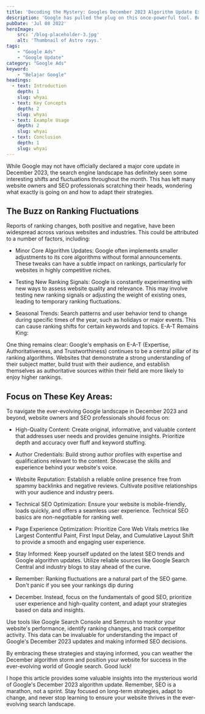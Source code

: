 ```yaml
---
title: 'Decoding the Mystery: Googles December 2023 Algorithm Update Explained'
description: 'Google has pulled the plug on this once-powerful tool. But why did they do it, and what does it mean for your ad campaigns?'
pubDate: 'Jul 08 2022'
heroImage: 
    src: '/blog-placeholder-3.jpg'
    alt: 'Thumbnail of Astro rays.'
tags: 
    - "Google Ads"
    - "Google Update"
category: "Google Ads"
keyword: 
    - "Belajar Google"
headings:
  - text: Introduction
    depth: 1
    slug: whyai
  - text: Key Concepts
    depth: 2
    slug: whyai
  - text: Example Usage
    depth: 2
    slug: whyai
  - text: Conclusion
    depth: 1
    slug: whyai
---
```


While Google may not have officially declared a major core update in December 2023, the search engine landscape has definitely seen some interesting shifts and fluctuations throughout the month. This has left many website owners and SEO professionals scratching their heads, wondering what exactly is going on and how to adapt their strategies.

## The Buzz on Ranking Fluctuations

Reports of ranking changes, both positive and negative, have been widespread across various websites and industries. This could be attributed to a number of factors, including:

* Minor Core Algorithm Updates: Google often implements smaller adjustments to its core algorithms without formal announcements. These tweaks can have a subtle impact on rankings, particularly for websites in highly competitive niches.

* Testing New Ranking Signals: Google is constantly experimenting with new ways to assess website quality and relevance. This may involve testing new ranking signals or adjusting the weight of existing ones, leading to temporary ranking fluctuations.

* Seasonal Trends: Search patterns and user behavior tend to change during specific times of the year, such as holidays or major events. This can cause ranking shifts for certain keywords and topics.
E-A-T Remains King:

One thing remains clear: Google's emphasis on E-A-T (Expertise, Authoritativeness, and Trustworthiness) continues to be a central pillar of its ranking algorithms. Websites that demonstrate a strong understanding of their subject matter, build trust with their audience, and establish themselves as authoritative sources within their field are more likely to enjoy higher rankings.

## Focus on These Key Areas:

To navigate the ever-evolving Google landscape in December 2023 and beyond, website owners and SEO professionals should focus on:

* High-Quality Content: Create original, informative, and valuable content that addresses user needs and provides genuine insights. Prioritize depth and accuracy over fluff and keyword stuffing.

* Author Credentials: Build strong author profiles with expertise and qualifications relevant to the content. Showcase the skills and experience behind your website's voice.

* Website Reputation: Establish a reliable online presence free from spammy backlinks and negative reviews. Cultivate positive relationships with your audience and industry peers.

* Technical SEO Optimization: Ensure your website is mobile-friendly, loads quickly, and offers a seamless user experience. Technical SEO basics are non-negotiable for ranking well.

* Page Experience Optimization: Prioritize Core Web Vitals metrics like Largest Contentful Paint, First Input Delay, and Cumulative Layout Shift to provide a smooth and engaging user experience.

* Stay Informed: Keep yourself updated on the latest SEO trends and Google algorithm updates. Utilize reliable sources like Google Search Central and industry blogs to stay ahead of the curve.

* Remember: Ranking fluctuations are a natural part of the SEO game. Don't panic if you see your rankings dip during 

* December. Instead, focus on the fundamentals of good SEO, prioritize user experience and high-quality content, and adapt your strategies based on data and insights.

Use tools like Google Search Console and Semrush to monitor your website's performance, identify ranking changes, and track competitor activity. This data can be invaluable for understanding the impact of Google's December 2023 updates and making informed SEO decisions.

By embracing these strategies and staying informed, you can weather the December algorithm storm and position your website for success in the ever-evolving world of Google search. Good luck!

I hope this article provides some valuable insights into the mysterious world of Google's December 2023 algorithm update. Remember, SEO is a marathon, not a sprint. Stay focused on long-term strategies, adapt to change, and never stop learning to ensure your website thrives in the ever-evolving search landscape.
